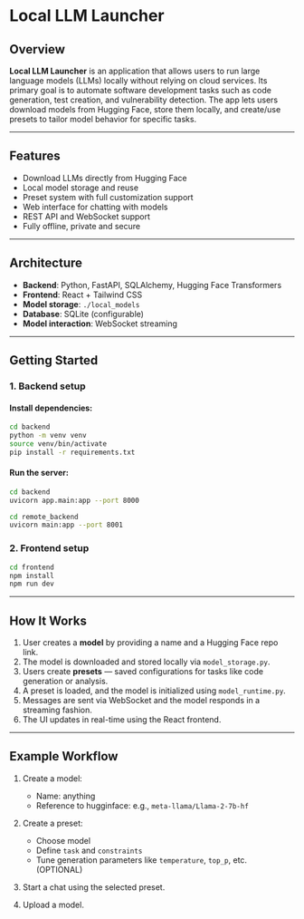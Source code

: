 # Local LLM Launcher

## Overview

**Local LLM Launcher** is an application that allows users to run large language models (LLMs) locally without relying on cloud services. Its primary goal is to automate software development tasks such as code generation, test creation, and vulnerability detection. The app lets users download models from Hugging Face, store them locally, and create/use presets to tailor model behavior for specific tasks.

---

## Features

* Download LLMs directly from Hugging Face
* Local model storage and reuse
* Preset system with full customization support
* Web interface for chatting with models
* REST API and WebSocket support
* Fully offline, private and secure

---

## Architecture

* **Backend**: Python, FastAPI, SQLAlchemy, Hugging Face Transformers
* **Frontend**: React + Tailwind CSS
* **Model storage**: `./local_models`
* **Database**: SQLite (configurable)
* **Model interaction**: WebSocket streaming

---

## Getting Started

### 1. Backend setup

#### Install dependencies:

```bash
cd backend
python -m venv venv
source venv/bin/activate
pip install -r requirements.txt
```

#### Run the server:

```bash
cd backend
uvicorn app.main:app --port 8000
```

```bash
cd remote_backend
uvicorn main:app --port 8001
```

### 2. Frontend setup

```bash
cd frontend
npm install
npm run dev
```

---

## How It Works

1. User creates a **model** by providing a name and a Hugging Face repo link.
2. The model is downloaded and stored locally via `model_storage.py`.
3. Users create **presets** — saved configurations for tasks like code generation or analysis.
4. A preset is loaded, and the model is initialized using `model_runtime.py`.
5. Messages are sent via WebSocket and the model responds in a streaming fashion.
6. The UI updates in real-time using the React frontend.

---

## Example Workflow

1. Create a model:

   * Name: anything
   * Reference to hugginface: e.g., `meta-llama/Llama-2-7b-hf`

2. Create a preset:

   * Choose model
   * Define `task` and `constraints`
   * Tune generation parameters like `temperature`, `top_p`, etc. (OPTIONAL)

3. Start a chat using the selected preset.

4. Upload a model.


